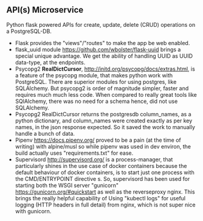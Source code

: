 ## API(s) Microservice
Python flask powered APIs for create, update, delete (CRUD) operations on a PostgreSQL-DB.
- Flask provides the "views"/"routes" to make the app be web enabled.
- flask_uuid module  https://github.com/wbolster/flask-uuid  brings a special unique advantage. We get the ability of handling UUID as UUID data-type, at the endpoints.
- Psycopg2 __RealDictCursor__, http://initd.org/psycopg/docs/extras.html, is a feature of the psycopg module, that makes python work with PostgreSQL. There are superior modules for using postgres, like SQLAlchemy. But psycopg2 is order of magnitude simpler, faster and requires much much less code. When compared to really great tools like SQlAlchemy, there was no need for a schema hence, did not use SQLAlchemy.
- Psycopg2 RealDictCursor returns the postgresdb column_names, as a python dictionary, and column_names were created exactly as per key names, in the json response expected. So it saved the work to manually handle a bunch of data.
- Pipenv https://docs.pipenv.org/ proved to be a pain (at the time of writing) with alpine/musl so while pipenv was used in dev environ, the build actually uses "requirements.txt" for ease.
- Supervisord  http://supervisord.org/  is a process-manager, that particularly shines in the use case of docker containers because the default behaviour of docker containers, is to start just one process with the CMD/ENTRYPOINT directive
s. So, supervisord has been used for starting both the WSGI server "gunicorn" https://gunicorn.org/#quickstart  as well as the reverseproxy nginx. This brings the really helpful capability of Using "kubectl logs" for useful logging (HTTP headers in full detail) from nginx, which is not super nice with gunicorn.
